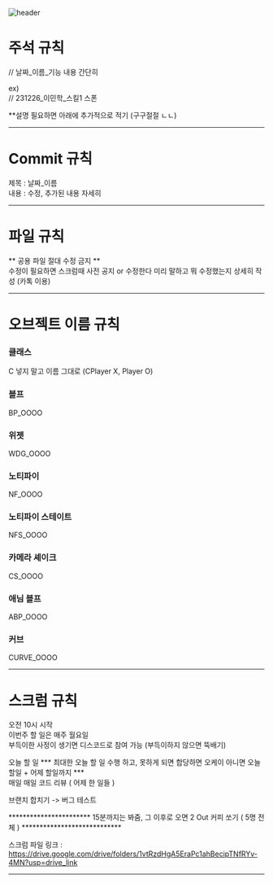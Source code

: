 ![header](https://capsule-render.vercel.app/api?type=waving&color=auto&height=200&section=header&text=무조건_읽으셈&fontSize=60)

# 주석 규칙
// 날짜_이름_기능 내용 간단히   
   
ex)   
 // 231226_이민학_스킬1 스폰   
   
**설명 필요하면 아래에 추가적으로 적기 (구구절절 ㄴㄴ)   
   
-------------------------------------------------------------------------------------------------------------------
   
# Commit 규칙
제목 : 날짜_이름   
내용 : 수정, 추가된 내용 자세히   
   
-------------------------------------------------------------------------------------------------------------------

# 파일 규칙
** 공용 파일 절대 수정 금지 **   
수정이 필요하면 스크럼때 사전 공지 or 수정한다 미리 말하고 뭐 수정했는지 상세히 작성 (카톡 이용)   
   
-------------------------------------------------------------------------------------------------------------------

# 오브젝트 이름 규칙
### 클래스
C 넣지 말고 이름 그대로 (CPlayer X, Player O)   
   
### 블프
BP_OOOO   
   
### 위젯	
WDG_OOOO   
   
### 노티파이
NF_OOOO   

### 노티파이 스테이트
NFS_OOOO   

### 카메라 셰이크
CS_OOOO   

### 애님 블프
ABP_OOOO   

### 커브
CURVE_OOOO   

-------------------------------------------------------------------------------------------------------------------

# 스크럼 규칙
오전 10시 시작   
이번주 할 일은 매주 월요일   
부득이한 사정이 생기면 디스코드로 참여 가능 (부득이하지 않으면 뚝배기)   
   
오늘 할 일 *** 최대한 오늘 할 일 수행 하고, 못하게 되면 합당하면 오케이 아니면 오늘 할일 + 어제 할일까지 ***   
매일 매일 코드 리뷰 ( 어제 한 일들 )   
   
브랜치 합치기 -> 버그 테스트   
   
*********************** 15분까지는 봐줌, 그 이후로 오면 2 Out 커피 쏘기 ( 5명 전체 ) ****************************

스크럼 파일 링크 : https://drive.google.com/drive/folders/1vtRzdHgA5EraPc1ahBecipTNfRYv-4MN?usp=drive_link

-------------------------------------------------------------------------------------------------------------------

